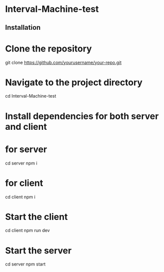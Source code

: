 # Interval-Machine-test

## Installation

# Clone the repository
git clone https://github.com/yourusername/your-repo.git

# Navigate to the project directory
cd Interval-Machine-test

# Install dependencies for both server and client
# for server
cd server 
npm i
# for client
cd client
npm i

# Start the client
cd client
npm run dev

# Start the server
cd server
npm start
